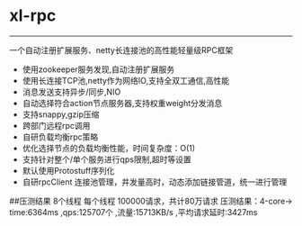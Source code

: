 # xl-rpc
---
一个自动注册扩展服务、netty长连接池的高性能轻量级RPC框架
<br/>

  * 使用zookeeper服务发现,自动注册扩展服务
  * 使用长连接TCP池,netty作为网络IO,支持全双工通信,高性能
  * 消息发送支持异步/同步,NIO
  * 自动选择符合action节点服务器,支持权重weight分发消息
  * 支持snappy,gzip压缩
  * 跨部门远程rpc调用
  * 自研负载均衡rpc策略
  * 优化选择节点的负载均衡性能，时间复杂度：O(1)
  * 支持针对整个/单个服务进行qps限制,超时等设置
  * 默认使用Protostuff序列化
  * 自研rpcClient 连接池管理，并发量高时，动态添加链接管道，统一进行管理

##压测结果
8个线程 每个线程 100000请求，共计80万请求
压测结果：4-core-> time:6364ms ,qps:125707个 ,流量:15713KB/s ,平均请求延时:3427ms

